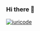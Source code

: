 ### Hi there 👋


[![iuricode](https://github-readme-stats.vercel.app/api/top-langs/?username=bapadua&hide=html&layout=compact&theme=default)](https://github.com/bapadua/)

<!--
**bapadua/bapadua** is a ✨ _special_ ✨ repository because its `README.md` (this file) appears on your GitHub profile.

Here are some ideas to get you started:

- 🔭 I’m currently working on ...
- 🌱 I’m currently learning ...
- 👯 I’m looking to collaborate on ...
- 🤔 I’m looking for help with ...
- 💬 Ask me about ...
- 📫 How to reach me: ...
- 😄 Pronouns: ...
- ⚡ Fun fact: ...
-->
